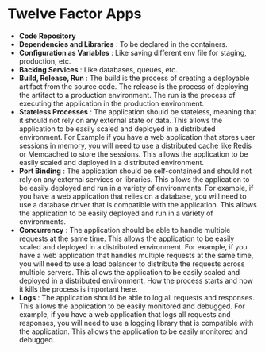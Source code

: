 # Twelve Factor Apps

- **Code Repository**
- **Dependencies and Libraries** : To be declared in the containers.
- **Configuration as Variables** : Like saving different env file for staging, production, etc.
- **Backing Services** : Like databases, queues, etc.
- **Build, Release, Run** : The build is the process of creating a deployable artifact from the source code. The release is the process of deploying the artifact to a production environment. The run is the process of executing the application in the production environment.
- **Stateless Processes** : The application should be stateless, meaning that it should not rely on any external state or data. This allows the application to be easily scaled and deployed in a distributed environment. For Example if you have a web application that stores user sessions in memory, you will need to use a distributed cache like Redis or Memcached to store the sessions. This allows the application to be easily scaled and deployed in a distributed environment.
- **Port Binding** : The application should be self-contained and should not rely on any external services or libraries. This allows the application to be easily deployed and run in a variety of environments. For example, if you have a web application that relies on a database, you will need to use a database driver that is compatible with the application. This allows the application to be easily deployed and run in a variety of environments.
- **Concurrency** : The application should be able to handle multiple requests at the same time. This allows the application to be easily scaled and deployed in a distributed environment. For example, if you have a web application that handles multiple requests at the same time, you will need to use a load balancer to distribute the requests across multiple servers. This allows the application to be easily scaled and deployed in a distributed environment. How the process starts and how it kills the process is important here.
- **Logs** : The application should be able to log all requests and responses. This allows the application to be easily monitored and debugged. For example, if you have a web application that logs all requests and responses, you will need to use a logging library that is compatible with the application. This allows the application to be easily monitored and debugged.